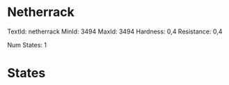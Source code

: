 # Netherrack
TextId: netherrack
MinId: 3494
MaxId: 3494
Hardness: 0,4
Resistance: 0,4

Num States: 1
# States
```

```